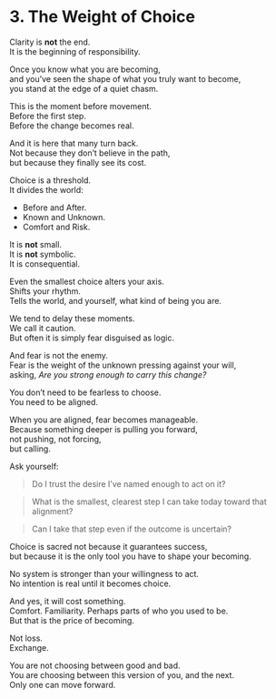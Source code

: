 # 3. The Weight of Choice

Clarity is **not** the end.  
It is the beginning of responsibility.

Once you know what you are becoming,  
and you’ve seen the shape of what you truly want to become,  
you stand at the edge of a quiet chasm.

This is the moment before movement.  
Before the first step.  
Before the change becomes real.

And it is here that many turn back.  
Not because they don’t believe in the path,  
but because they finally see its cost.

Choice is a threshold.  
It divides the world:  
- Before and After.  
- Known and Unknown.  
- Comfort and Risk.

It is **not** small.  
It is **not** symbolic.  
It is consequential.

Even the smallest choice alters your axis.  
Shifts your rhythm.  
Tells the world, and yourself, what kind of being you are.

We tend to delay these moments.  
We call it caution.  
But often it is simply fear disguised as logic.

And fear is not the enemy.  
Fear is the weight of the unknown pressing against your will,  
asking, *Are you strong enough to carry this change?*

You don’t need to be fearless to choose.  
You need to be aligned.

When you are aligned, fear becomes manageable.  
Because something deeper is pulling you forward,  
not pushing, not forcing,  
but calling.

Ask yourself:

> Do I trust the desire I’ve named enough to act on it?

> What is the smallest, clearest step I can take today toward that alignment?

> Can I take that step even if the outcome is uncertain?

Choice is sacred not because it guarantees success,  
but because it is the only tool you have to shape your becoming.

No system is stronger than your willingness to act.  
No intention is real until it becomes choice.

And yes, it will cost something.  
Comfort. Familiarity. Perhaps parts of who you used to be.  
But that is the price of becoming.

Not loss.  
Exchange.

You are not choosing between good and bad.  
You are choosing between this version of you, and the next.  
Only one can move forward.  
